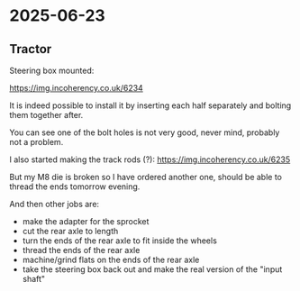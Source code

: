 # 2025-06-23

## Tractor

Steering box mounted:

https://img.incoherency.co.uk/6234

It is indeed possible to install it by inserting each half separately and bolting them together after.

You can see one of the bolt holes is not very good, never mind, probably not a problem.

I also started making the track rods (?): https://img.incoherency.co.uk/6235

But my M8 die is broken so I have ordered another one, should be able to thread the ends tomorrow evening.

And then other jobs are:

 * make the adapter for the sprocket
 * cut the rear axle to length
 * turn the ends of the rear axle to fit inside the wheels
 * thread the ends of the rear axle
 * machine/grind flats on the ends of the rear axle
 * take the steering box back out and make the real version of the "input shaft"
